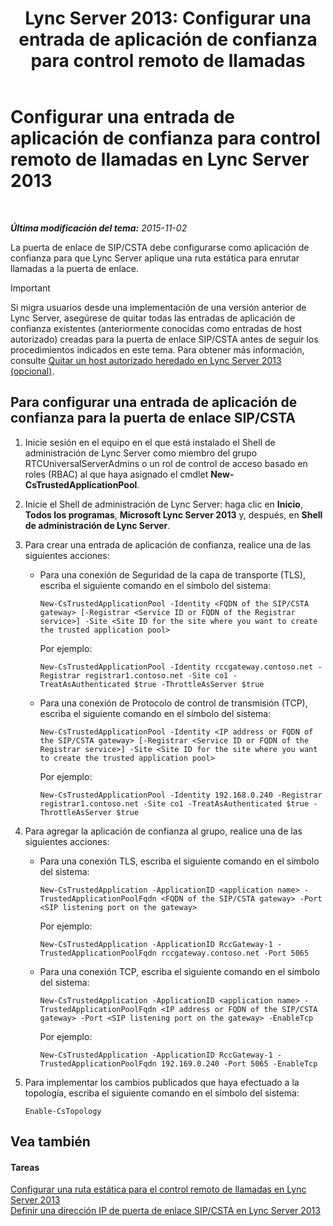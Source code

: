 ﻿---
title: 'Lync Server 2013: Configurar una entrada de aplicación de confianza para control remoto de llamadas'
TOCTitle: Configurar una entrada de aplicación de confianza para control remoto de llamadas
ms:assetid: 37777f93-8b24-40cf-808e-7c6230eb2132
ms:mtpsurl: https://technet.microsoft.com/es-es/library/Gg558636(v=OCS.15)
ms:contentKeyID: 48274947
ms.date: 01/07/2017
mtps_version: v=OCS.15
ms.translationtype: HT
---

# Configurar una entrada de aplicación de confianza para control remoto de llamadas en Lync Server 2013

 

_**Última modificación del tema:** 2015-11-02_

La puerta de enlace de SIP/CSTA debe configurarse como aplicación de confianza para que Lync Server aplique una ruta estática para enrutar llamadas a la puerta de enlace.

> [!IMPORTANT]  
> Si migra usuarios desde una implementación de una versión anterior de Lync Server, asegúrese de quitar todas las entradas de aplicación de confianza existentes (anteriormente conocidas como entradas de host autorizado) creadas para la puerta de enlace SIP/CSTA antes de seguir los procedimientos indicados en este tema. Para obtener más información, consulte <a href="lync-server-2013-remove-a-legacy-authorized-host-optional.md">Quitar un host autorizado heredado en Lync Server 2013 (opcional)</a>.



## Para configurar una entrada de aplicación de confianza para la puerta de enlace SIP/CSTA

1.  Inicie sesión en el equipo en el que está instalado el Shell de administración de Lync Server como miembro del grupo RTCUniversalServerAdmins o un rol de control de acceso basado en roles (RBAC) al que haya asignado el cmdlet **New-CsTrustedApplicationPool**.

2.  Inicie el Shell de administración de Lync Server: haga clic en **Inicio**, **Todos los programas**, **Microsoft Lync Server 2013** y, después, en **Shell de administración de Lync Server**.

3.  Para crear una entrada de aplicación de confianza, realice una de las siguientes acciones:
    
      - Para una conexión de Seguridad de la capa de transporte (TLS), escriba el siguiente comando en el símbolo del sistema:
        
            New-CsTrustedApplicationPool -Identity <FQDN of the SIP/CSTA gateway> [-Registrar <Service ID or FQDN of the Registrar service>] -Site <Site ID for the site where you want to create the trusted application pool>
        
        Por ejemplo:
        
            New-CsTrustedApplicationPool -Identity rccgateway.contoso.net -Registrar registrar1.contoso.net -Site co1 -TreatAsAuthenticated $true -ThrottleAsServer $true
    
      - Para una conexión de Protocolo de control de transmisión (TCP), escriba el siguiente comando en el símbolo del sistema:
        
            New-CsTrustedApplicationPool -Identity <IP address or FQDN of the SIP/CSTA gateway> [-Registrar <Service ID or FQDN of the Registrar service>] -Site <Site ID for the site where you want to create the trusted application pool>
        
        Por ejemplo:
        
            New-CsTrustedApplicationPool -Identity 192.168.0.240 -Registrar registrar1.contoso.net -Site co1 -TreatAsAuthenticated $true -ThrottleAsServer $true

4.  Para agregar la aplicación de confianza al grupo, realice una de las siguientes acciones:
    
      - Para una conexión TLS, escriba el siguiente comando en el símbolo del sistema:
        
            New-CsTrustedApplication -ApplicationID <application name> -TrustedApplicationPoolFqdn <FQDN of the SIP/CSTA gateway> -Port <SIP listening port on the gateway>
        
        Por ejemplo:
        
            New-CsTrustedApplication -ApplicationID RccGateway-1 -TrustedApplicationPoolFqdn rccgateway.contoso.net -Port 5065
    
      - Para una conexión TCP, escriba el siguiente comando en el símbolo del sistema:
        
            New-CsTrustedApplication -ApplicationID <application name> -TrustedApplicationPoolFqdn <IP address or FQDN of the SIP/CSTA gateway> -Port <SIP listening port on the gateway> -EnableTcp
        
        Por ejemplo:
        
            New-CsTrustedApplication -ApplicationID RccGateway-1 -TrustedApplicationPoolFqdn 192.169.0.240 -Port 5065 -EnableTcp

5.  Para implementar los cambios publicados que haya efectuado a la topología, escriba el siguiente comando en el símbolo del sistema:
    
        Enable-CsTopology

## Vea también

#### Tareas

[Configurar una ruta estática para el control remoto de llamadas en Lync Server 2013](lync-server-2013-configure-a-static-route-for-remote-call-control.md)  
[Definir una dirección IP de puerta de enlace SIP/CSTA en Lync Server 2013](lync-server-2013-define-a-sip-csta-gateway-ip-address.md)

